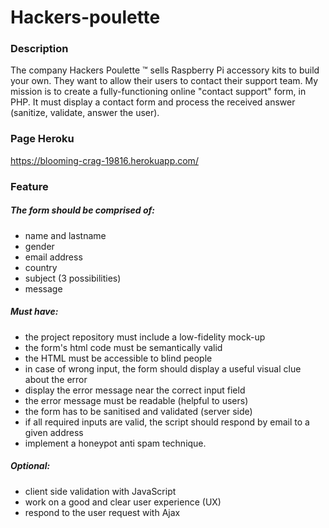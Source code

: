 # Hackers-poulette

### Description

The company Hackers Poulette ™ sells Raspberry Pi accessory kits to build your own. They want to allow their users to contact their support team. My mission is to create a fully-functioning online "contact support" form, in PHP. It must display a contact form and process the received answer (sanitize, validate, answer the user).

### Page Heroku

https://blooming-crag-19816.herokuapp.com/

### Feature

##### The form should be comprised of:

* name and lastname
* gender
* email address
* country
* subject (3 possibilities)
* message

##### Must have:

* the project repository must include a low-fidelity mock-up
* the form's html code must be semantically valid
* the HTML must be accessible to blind people
* in case of wrong input, the form should display a useful visual clue about the error
* display the error message near the correct input field
* the error message must be readable (helpful to users)
* the form has to be sanitised and validated (server side)
* if all required inputs are valid, the script should respond by email to a given address
* implement a honeypot anti spam technique.

##### Optional:

* client side validation with JavaScript
* work on a good and clear user experience (UX)
* respond to the user request with Ajax



